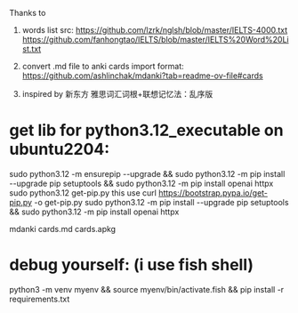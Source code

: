 Thanks to

1. words list src: https://github.com/lzrk/nglsh/blob/master/IELTS-4000.txt
https://github.com/fanhongtao/IELTS/blob/master/IELTS%20Word%20List.txt

2. convert .md file to anki cards import format: https://github.com/ashlinchak/mdanki?tab=readme-ov-file#cards

3. inspired by 新东方 雅思词汇词根+联想记忆法：乱序版

# get lib for python3.12_executable on ubuntu2204:

sudo python3.12 -m ensurepip --upgrade && sudo python3.12 -m pip install --upgrade pip setuptools && sudo python3.12 -m pip install openai httpx
sudo python3.12 get-pip.py this use curl https://bootstrap.pypa.io/get-pip.py -o get-pip.py
sudo python3.12 -m pip install --upgrade pip setuptools && sudo python3.12 -m pip install openai httpx

mdanki cards.md cards.apkg



# debug yourself: (i use fish shell)
python3 -m venv myenv && source myenv/bin/activate.fish && pip install -r requirements.txt
